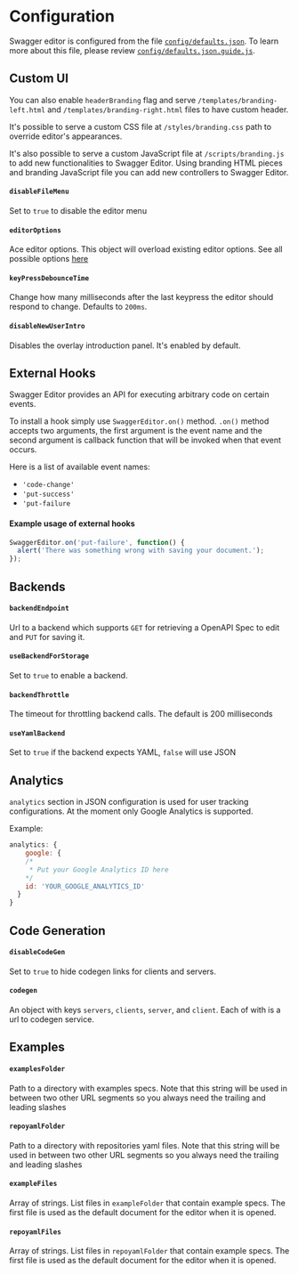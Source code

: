 

Configuration
=============

Swagger editor is configured from the file [`config/defaults.json`](../config/defaults.json).
To learn more about this file, please review [`config/defaults.json.guide.js`](../config/defaults.json.guide.js).

Custom UI
---------

You can also enable `headerBranding` flag and serve `/templates/branding-left.html`
and `/templates/branding-right.html` files to have custom header.

It's possible to serve a custom CSS file at `/styles/branding.css` path to override editor's appearances.

It's also possible to serve a custom JavaScript file at `/scripts/branding.js` to add 
new functionalities to Swagger Editor. Using branding HTML pieces and branding JavaScript
file you can add new controllers to Swagger Editor.

#### `disableFileMenu`
Set to `true` to disable the editor menu

#### `editorOptions`
Ace editor options. This object will overload existing editor options.
See all possible options [here](http://ace.c9.io/#nav=api&api=ace)

#### `keyPressDebounceTime`
Change how many milliseconds after the last keypress the editor should respond to change. Defaults to `200ms`.

#### `disableNewUserIntro`
Disables the overlay introduction panel. It's enabled by default.

External Hooks
--------------

Swagger Editor provides an API for executing arbitrary code on certain events.

To install a hook simply use `SwaggerEditor.on()` method. `.on()` method accepts two arguments,
the first argument is the event name and the second argument is callback function that will be invoked when 
that event occurs.

Here is a list of available event names:

* `'code-change'`
* `'put-success'`
* `'put-failure`

#### Example usage of external hooks
```js
SwaggerEditor.on('put-failure', function() {
  alert('There was something wrong with saving your document.');
});
```

Backends
--------

#### `backendEndpoint`
Url to a backend which supports `GET` for retrieving a OpenAPI Spec to edit
and `PUT` for saving it.

#### `useBackendForStorage`
Set to ``true`` to enable a backend.

#### `backendThrottle`
The timeout for throttling backend calls. The default is 200 milliseconds

#### `useYamlBackend`
Set to ``true`` if the backend expects YAML, ``false`` will use JSON

Analytics
---------
`analytics` section in JSON configuration is used for user tracking configurations. At the moment only Google Analytics is supported.

Example:

```js
analytics: {
    google: {
    /*
     * Put your Google Analytics ID here
    */
    id: 'YOUR_GOOGLE_ANALYTICS_ID'
  }
}
```

Code Generation
---------------

#### `disableCodeGen`
Set to ``true`` to hide codegen links for clients and servers.

#### `codegen`
An object with keys ``servers``, ``clients``, ``server``, and ``client``. Each of with is a url to codegen service.


Examples
--------

#### `examplesFolder`
Path to a directory with examples specs. Note that this string will be used in between two other URL segments so you always need the trailing and leading slashes

#### `repoyamlFolder`
Path to a directory with repositories yaml files. Note that this string will be used in between two other URL segments so you always need the trailing and leading slashes

#### `exampleFiles`
Array of strings. List files in ``exampleFolder`` that contain example specs. The first file is used as the default document for the editor when it is opened.

#### `repoyamlFiles`
Array of strings. List files in ``repoyamlFolder`` that contain example specs. The first file is used as the default document for the editor when it is opened.
